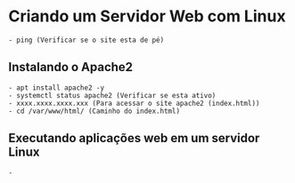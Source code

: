 # Criando um Servidor Web com Linux

	- ping (Verificar se o site esta de pé)
	
## Instalando o Apache2
	- apt install apache2 -y
	- systemctl status apache2 (Verificar se esta ativo)
	- xxxx.xxxx.xxxx.xxx (Para acessar o site apache2 (index.html))
	- cd /var/www/html/ (Caminho do index.html)

## Executando aplicações web em um servidor Linux
	- 